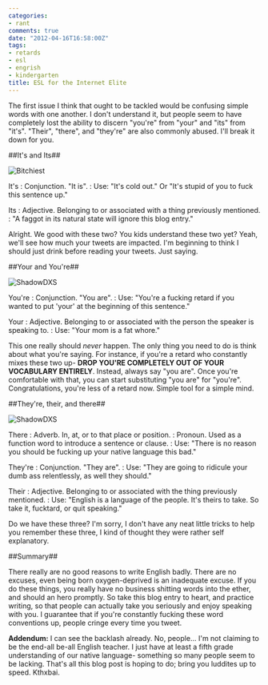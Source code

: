 ```yaml
---
categories:
- rant
comments: true
date: "2012-04-16T16:58:00Z"
tags:
- retards
- esl
- engrish
- kindergarten
title: ESL for the Internet Elite
---
```


The first issue I think that ought to be tackled would be confusing simple words
with one another. I don't understand it, but people seem to have completely lost
the ability to discern "you're" from "your" and "its" from "it's". "Their",
"there", and "they're" are also commonly abused. I'll break it down for you.

##It's and Its##

![Bitchiest](/img/2012/tard1.jpg)

It's
: Conjunction. "It is".
: Use: "It's cold out." Or "It's stupid of you to fuck this sentence up."

Its
: Adjective. Belonging to or associated with a thing previously mentioned.
: "A faggot in its natural state will ignore this blog entry."

Alright. We good with these two? You kids understand these two yet? Yeah, we'll
see how much your tweets are impacted. I'm beginning to think I should just
drink before reading your tweets. Just saying.

##Your and You're##

![ShadowDXS](/img/2012/tard2.jpg)

You're
: Conjunction. "You are".
: Use: "You're a fucking retard if you wanted to put 'your' at the beginning of
this sentence."

Your
: Adjective. Belonging to or associated with the person the speaker is speaking
to.
: Use: "Your mom is a fat whore."

This one really should *never* happen. The only thing you need to do is think
about what you're saying. For instance, if you're a retard who constantly mixes
these two up- **DROP YOU'RE COMPLETELY OUT OF YOUR VOCABULARY ENTIRELY**.
Instead, always say "you are". Once you're comfortable with that, you can start
substituting "you are" for "you're". Congratulations, you're less of a retard
now. Simple tool for a simple mind.

##They're, their, and there##

![ShadowDXS](/img/2012/tard3.jpg)

There
: Adverb. In, at, or to that place or position.
: Pronoun. Used as a function word to introduce a sentence or clause.
: Use: "There is no reason you should be fucking up your native language this
bad."

They're
: Conjunction. "They are".
: Use: "They are going to ridicule your dumb ass relentlessly, as well they
should."

Their
: Adjective. Belonging to or associated with the thing previously mentioned.
: Use: "English is a language of the people. It's theirs to take. So take it,
fucktard, or quit speaking."

Do we have these three? I'm sorry, I don't have any neat little tricks to help
you remember these three, I kind of thought they were rather self explanatory.

##Summary##

There really are no good reasons to write English badly. There are no excuses,
even being born oxygen-deprived is an inadequate excuse. If you do these things,
you really have no business shitting words into the ether, and should an hero
promptly. So take this blog entry to heart, and practice writing, so that people
can actually take you seriously and enjoy speaking with you. I guarantee that if
you're constantly fucking these word conventions up, people cringe every time
you tweet.

**Addendum:** I can see the backlash already. No, people... I'm not claiming to
be the end-all be-all English teacher. I just have at least a fifth grade
understanding of our native language- something so many people seem to be
lacking. That's all this blog post is hoping to do; bring you luddites up to
speed. Kthxbai.
